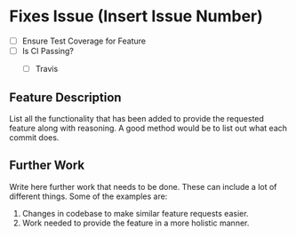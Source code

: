 # Fixes Issue (Insert Issue Number)

- [ ] Ensure Test Coverage for Feature
- [ ] Is CI Passing?
  - [ ] Travis


## Feature Description

List all the functionality that has been added to provide the requested feature
along with reasoning. A good method would be to list out what each commit does.

## Further Work

Write here further work that needs to be done. These can include a lot of
different things. Some of the examples are:

1. Changes in codebase to make similar feature requests easier.
2. Work needed to provide the feature in a more holistic manner.
